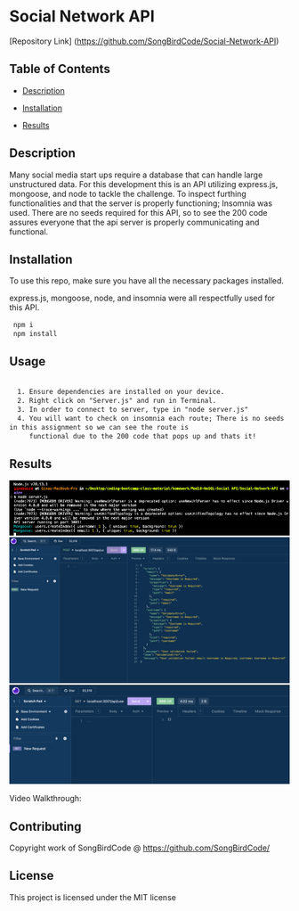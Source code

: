 # Social Network API


   [Repository Link] (https://github.com/SongBirdCode/Social-Network-API)
 

## Table of Contents 


  * [Description](#description)
  
  * [Installation](#installation)
  
  * [Results](#results)
  
 
  ## Description

  Many social media start ups require a database that can handle large unstructured data. For this development this is an API utilizing express.js, mongoose, and node to tackle the challenge. To inspect furthing functionalities and that the server is properly functioning; Insomnia was used. There are no seeds required for this API, so to see the 200 code assures everyone that the api server is properly communicating and functional.  

  

  
  ## Installation 

   To use this repo, make sure you have all the necessary packages installed. 

  express.js, mongoose, node, and insomnia were all respectfully used for this API. 
  
  ```Dependencies
   npm i
   npm install
  ```  
 
  ## Usage
  
  
  ```How to use

    1. Ensure dependencies are installed on your device.
    2. Right click on "Server.js" and run in Terminal.
    3. In order to connect to server, type in "node server.js"
    4. You will want to check on insomnia each route; There is no seeds in this assignment so we can see the route is     
       functional due to the 200 code that pops up and thats it!
 ```

## Results

<img src=./screenshot/screenshot1.jpg>
<img src=./screenshot/screenshot2.jpg>
<img src=./screenshot/screenshot3.jpg>

Video Walkthrough:  


  ## Contributing

  Copyright work of SongBirdCode @ https://github.com/SongBirdCode/
  
  ## License

  This project is licensed under the MIT license 


  
